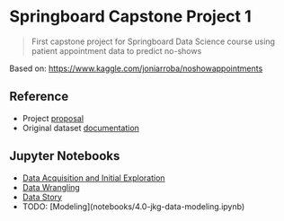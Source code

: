 # Springboard Capstone Project 1

> First capstone project for Springboard Data Science course using patient appointment data to predict no-shows

Based on: https://www.kaggle.com/joniarroba/noshowappointments

## Reference
- Project [proposal](references/proposal.md)
- Original dataset [documentation](references/noshowappointments.md)

## Jupyter Notebooks
- [Data Acquisition and Initial Exploration](notebooks/1.0-jkg-initial-data-exploration.ipynb)
- [Data Wrangling](notebooks/2.0-jkg-data-wrangling.ipynb)
- [Data Story](notebooks/3.0-jkg-data-story.ipynb)
- TODO: \[Modeling](notebooks/4.0-jkg-data-modeling.ipynb)

